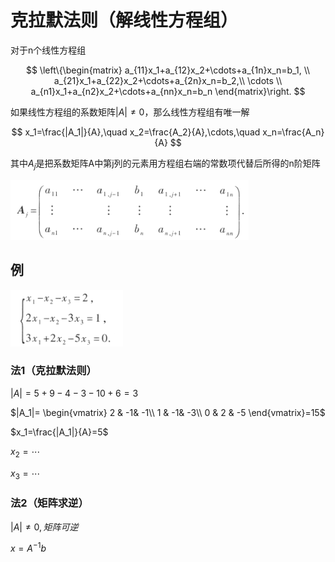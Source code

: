 # 克拉默法则（解线性方程组）

对于n个线性方程组

$$
\left\{\begin{matrix}
 a_{11}x_1+a_{12}x_2+\cdots+a_{1n}x_n=b_1, \\ 
 a_{21}x_1+a_{22}x_2+\cdots+a_{2n}x_n=b_2,\\
 \cdots \\
 a_{n1}x_1+a_{n2}x_2+\cdots+a_{nn}x_n=b_n
\end{matrix}\right.
$$

如果线性方程组的系数矩阵$|A|\neq 0$，那么线性方程组有唯一解

$$
x_1=\frac{|A_1|}{A},\quad x_2=\frac{A_2}{A},\cdots,\quad x_n=\frac{A_n}{A}
$$

其中$A_{j}$是把系数矩阵A中第j列的元素用方程组右端的常数项代替后所得的n阶矩阵

![](pictures/2022-10-10-15-34-01.png)

## 例

![](pictures/2022-10-10-15-35-09.png)

### 法1（克拉默法则）
$|A|=5+9-4-3-10+6=3$

$|A_1|=
\begin{vmatrix}
 2 & -1& -1\\ 
 1 & -1& -3\\ 
 0 & 2 & -5
\end{vmatrix}=15$

$x_1=\frac{|A_1|}{A}=5$

$x_2=\cdots$

$x_3=\cdots$

### 法2（矩阵求逆）

$|A|\neq 0,矩阵可逆$

$x=A^{-1}b$







